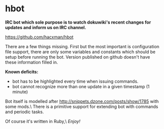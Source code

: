 # hbot

**IRC bot which sole purpose is to watch dokuwiki's recent changes for updates and inform us on IRC channel.**

https://github.com/hacxman/hbot

There are a few things missing. First but the most important is configuration file support, there are only some variables and constants which should be setup before running the bot. Version published on github doesn't have these information filled in.

**Known deficits:**
 * bot has to be highlighted every time when issuing commands.
 * bot cannot recognize more than one update in a given timestamp (1 minute)

Bot itself is modelled after http://snippets.dzone.com/posts/show/1785 with some mods.\\
There is a primitive support for extending bot with commands and periodic tasks.

Of course it's written in Ruby,\\
*Enjoy!*


